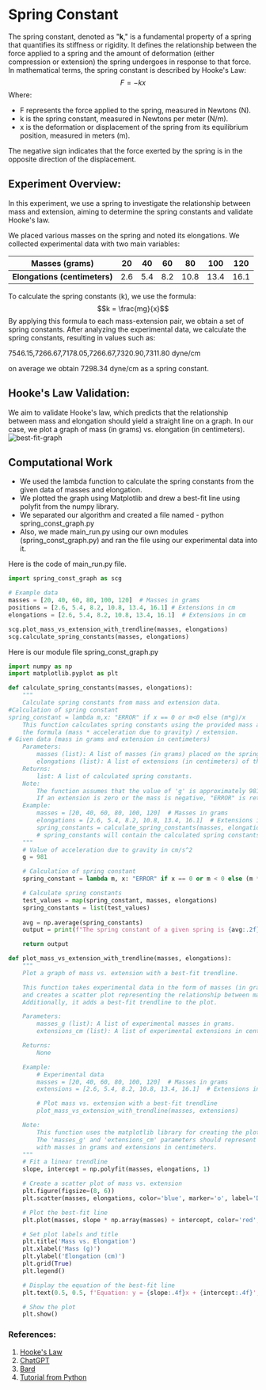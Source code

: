 # **Spring Constant**
The spring constant, denoted as "**k**," is a fundamental property of a spring that quantifies its stiffness or rigidity. It defines the relationship between the force applied to a spring and the amount of deformation (either compression or extension) the spring undergoes in response to that force. In mathematical terms, the spring constant is described by Hooke's Law:
$$F = -kx$$
Where:
- F represents the force applied to the spring, measured in Newtons (N).
- k is the spring constant, measured in Newtons per meter (N/m).
- x is the deformation or displacement of the spring from its equilibrium position, measured in meters (m).

The negative sign indicates that the force exerted by the spring is in the opposite direction of the displacement.

## Experiment Overview:
In this experiment, we use a spring to investigate the relationship between mass and extension, aiming to determine the spring constants and validate Hooke's law.

We placed various masses on the spring and noted its elongations. We collected experimental data with two main variables:

| **Masses (grams)**             | 20   | 40  | 60  | 80    | 100  | 120  |
|--------------------------------|------|-----|-----|-------|------|------|
| **Elongations (centimeters)**  | 2.6  | 5.4 | 8.2 | 10.8  | 13.4 | 16.1 |

To calculate the spring constants (k), we use the formula:
$$k = \frac{mg}{x}$$
By applying this formula to each mass-extension pair, we obtain a set of spring constants.
​After analyzing the experimental data, we calculate the spring constants, resulting in values such as:

7546.15,7266.67,7178.05,7266.67,7320.90,7311.80 dyne/cm

on average we obtain 7298.34 dyne/cm as a spring constant.

## Hooke's Law Validation:

We aim to validate Hooke's law, which predicts that the relationship between mass and elongation should yield a straight line on a graph. In our case, we plot a graph of mass (in grams) vs. elongation (in centimeters).
![best-fit-graph](https://github.com/s4il3sh/23-Homework3G3/assets/144289804/b1679bd9-b539-4450-a299-54aed1d31e3a)

## Computational Work
- We used the lambda function to calculate the spring constants from the given data of masses and elongation.
- We plotted the graph using Matplotlib and drew a best-fit line using polyfit from the numpy library.
- We separated our algorithm and created a file named - python spring_const_graph.py
- Also, we made main_run.py using our own modules (spring_const_graph.py) and ran the file using our experimental data into it.
  
Here is the code of main_run.py file.
```python
import spring_const_graph as scg

# Example data
masses = [20, 40, 60, 80, 100, 120]  # Masses in grams
positions = [2.6, 5.4, 8.2, 10.8, 13.4, 16.1] # Extensions in cm
elongations = [2.6, 5.4, 8.2, 10.8, 13.4, 16.1]  # Extensions in cm

scg.plot_mass_vs_extension_with_trendline(masses, elongations)
scg.calculate_spring_constants(masses, elongations)
```

Here is our module file spring_const_graph.py
```python
import numpy as np
import matplotlib.pyplot as plt

def calculate_spring_constants(masses, elongations):
    """
    Calculate spring constants from mass and extension data.
#Calculation of spring constant
spring_constant = lambda m,x: "ERROR" if x == 0 or m<0 else (m*g)/x
    This function calculates spring constants using the provided mass and extension data and
    the formula (mass * acceleration due to gravity) / extension.
# Given data (mass in grams and extension in centimeters)
    Parameters:
        masses (list): A list of masses (in grams) placed on the spring.
        elongations (list): A list of extensions (in centimeters) of the spring from its equilibrium position.
    Returns:
        list: A list of calculated spring constants.
    Note:
        The function assumes that the value of 'g' is approximately 981 cm/s^2.
        If an extension is zero or the mass is negative, "ERROR" is returned for the corresponding spring constant.
    Example:
        masses = [20, 40, 60, 80, 100, 120]  # Masses in grams
        elongations = [2.6, 5.4, 8.2, 10.8, 13.4, 16.1]  # Extensions in cm
        spring_constants = calculate_spring_constants(masses, elongations)
        # spring_constants will contain the calculated spring constants.
    """
    # Value of acceleration due to gravity in cm/s^2
    g = 981

    # Calculation of spring constant
    spring_constant = lambda m, x: "ERROR" if x == 0 or m < 0 else (m * g) / x

    # Calculate spring constants
    test_values = map(spring_constant, masses, elongations)
    spring_constants = list(test_values)
    
    avg = np.average(spring_constants)
    output = print(f"The spring constant of a given spring is {avg:.2f} dyne/cm")

    return output 

def plot_mass_vs_extension_with_trendline(masses, elongations):
    """
    Plot a graph of mass vs. extension with a best-fit trendline.

    This function takes experimental data in the form of masses (in grams) and extensions (in centimeters)
    and creates a scatter plot representing the relationship between mass and extension.
    Additionally, it adds a best-fit trendline to the plot.

    Parameters:
        masses_g (list): A list of experimental masses in grams.
        extensions_cm (list): A list of experimental extensions in centimeters.

    Returns:
        None

    Example:
        # Experimental data
        masses = [20, 40, 60, 80, 100, 120]  # Masses in grams
        extensions = [2.6, 5.4, 8.2, 10.8, 13.4, 16.1]  # Extensions in cm

        # Plot mass vs. extension with a best-fit trendline
        plot_mass_vs_extension_with_trendline(masses, extensions)

    Note:
        This function uses the matplotlib library for creating the plot.
        The 'masses_g' and 'extensions_cm' parameters should represent experimental data
        with masses in grams and extensions in centimeters.
    """
    # Fit a linear trendline
    slope, intercept = np.polyfit(masses, elongations, 1)

    # Create a scatter plot of mass vs. extension
    plt.figure(figsize=(8, 6))
    plt.scatter(masses, elongations, color='blue', marker='o', label='Data Points')

    # Plot the best-fit line
    plt.plot(masses, slope * np.array(masses) + intercept, color='red', label='Best-fit Line')

    # Set plot labels and title
    plt.title('Mass vs. Elongation')
    plt.xlabel('Mass (g)')
    plt.ylabel('Elongation (cm)')
    plt.grid(True)
    plt.legend()

    # Display the equation of the best-fit line
    plt.text(0.5, 0.5, f'Equation: y = {slope:.4f}x + {intercept:.4f}', transform=plt.gca().transAxes)

    # Show the plot
    plt.show()
```

### References:
1. [Hooke's Law](https://en.wikipedia.org/wiki/Hooke%27s_law)
2. [ChatGPT](https://chat.openai.com/)
3. [Bard](https://bard.google.com)
4. [Tutorial from Python](https://docs.python.org/3/tutorial/)
